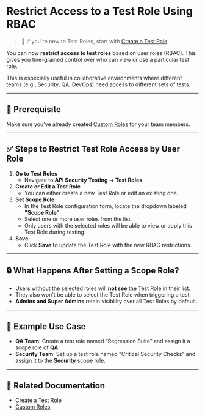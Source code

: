 # Restrict Access to a Test Role Using RBAC

> 📖 If you're new to Test Roles, start with [Create a Test Role](create-a-test-role.md).

You can now **restrict access to test roles** based on user roles (RBAC). This gives you fine-grained control over who can view or use a particular test role.

This is especially useful in collaborative environments where different teams (e.g., Security, QA, DevOps) need access to different sets of tests.

***

## 📘 Prerequisite

Make sure you’ve already created [Custom Roles](../../account/custom-roles.md) for your team members.

***

## ✅ Steps to Restrict Test Role Access by User Role

1. **Go to Test Roles**
   * Navigate to **API Security Testing → Test Roles**.
2. **Create or Edit a Test Role**
   * You can either create a new Test Role or edit an existing one.
3. **Set Scope Role**
   * In the Test Role configuration form, locate the dropdown labeled **"Scope Role"**.
   * Select one or more user roles from the list.
   * Only users with the selected roles will be able to view or apply this Test Role during testing.
4. **Save**
   * Click **Save** to update the Test Role with the new RBAC restrictions.

***

## 🔒 What Happens After Setting a Scope Role?

* Users without the selected roles will **not see** the Test Role in their list.
* They also won't be able to select the Test Role when triggering a test.
* **Admins and Super Admins** retain visibility over all Test Roles by default.

***

## 🧪 Example Use Case

* **QA Team**: Create a test role named “Regression Suite” and assign it a scope role of **QA**.
* **Security Team**: Set up a test role named “Critical Security Checks” and assign it to the **Security** scope role.

***

## 📎 Related Documentation

* [Create a Test Role](create-a-test-role.md)
* [Custom Roles](../../account/custom-roles.md)
